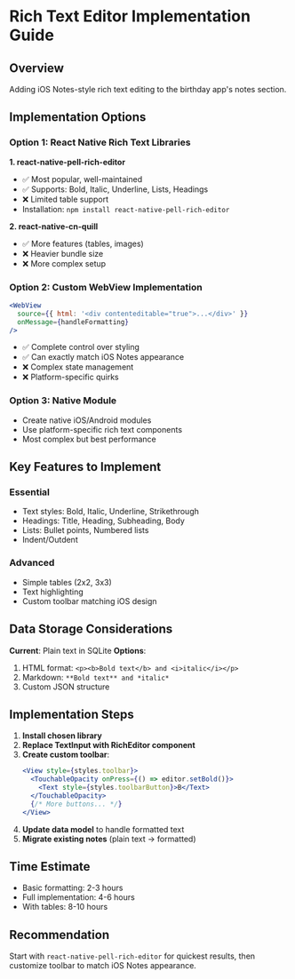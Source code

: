# Rich Text Editor Implementation Guide

## Overview
Adding iOS Notes-style rich text editing to the birthday app's notes section.

## Implementation Options

### Option 1: React Native Rich Text Libraries

**1. react-native-pell-rich-editor**
- ✅ Most popular, well-maintained
- ✅ Supports: Bold, Italic, Underline, Lists, Headings
- ❌ Limited table support
- Installation: `npm install react-native-pell-rich-editor`

**2. react-native-cn-quill**
- ✅ More features (tables, images)
- ❌ Heavier bundle size
- ❌ More complex setup

### Option 2: Custom WebView Implementation
```jsx
<WebView
  source={{ html: '<div contenteditable="true">...</div>' }}
  onMessage={handleFormatting}
/>
```
- ✅ Complete control over styling
- ✅ Can exactly match iOS Notes appearance
- ❌ Complex state management
- ❌ Platform-specific quirks

### Option 3: Native Module
- Create native iOS/Android modules
- Use platform-specific rich text components
- Most complex but best performance

## Key Features to Implement

### Essential
- Text styles: Bold, Italic, Underline, Strikethrough
- Headings: Title, Heading, Subheading, Body
- Lists: Bullet points, Numbered lists
- Indent/Outdent

### Advanced
- Simple tables (2x2, 3x3)
- Text highlighting
- Custom toolbar matching iOS design

## Data Storage Considerations

**Current**: Plain text in SQLite
**Options**:
1. HTML format: `<p><b>Bold text</b> and <i>italic</i></p>`
2. Markdown: `**Bold text** and *italic*`
3. Custom JSON structure

## Implementation Steps

1. **Install chosen library**
2. **Replace TextInput with RichEditor component**
3. **Create custom toolbar**:
   ```jsx
   <View style={styles.toolbar}>
     <TouchableOpacity onPress={() => editor.setBold()}>
       <Text style={styles.toolbarButton}>B</Text>
     </TouchableOpacity>
     {/* More buttons... */}
   </View>
   ```
4. **Update data model** to handle formatted text
5. **Migrate existing notes** (plain text → formatted)

## Time Estimate
- Basic formatting: 2-3 hours
- Full implementation: 4-6 hours
- With tables: 8-10 hours

## Recommendation
Start with `react-native-pell-rich-editor` for quickest results, then customize toolbar to match iOS Notes appearance.